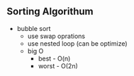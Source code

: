 ## Sorting Algorithum

- bubble sort
  - use swap oprations
  - use nested loop (can be optimize)
  - big O
    - best - O(n)
    - worst - O(2n)
